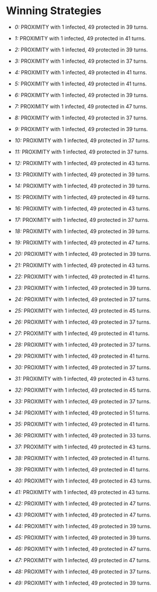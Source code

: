 # Winning Strategies

* _0:_ PROXIMITY with 1 infected, 49 protected in 39 turns.


* _1:_ PROXIMITY with 1 infected, 49 protected in 41 turns.


* _2:_ PROXIMITY with 1 infected, 49 protected in 39 turns.


* _3:_ PROXIMITY with 1 infected, 49 protected in 37 turns.


* _4:_ PROXIMITY with 1 infected, 49 protected in 41 turns.


* _5:_ PROXIMITY with 1 infected, 49 protected in 41 turns.


* _6:_ PROXIMITY with 1 infected, 49 protected in 39 turns.


* _7:_ PROXIMITY with 1 infected, 49 protected in 47 turns.


* _8:_ PROXIMITY with 1 infected, 49 protected in 37 turns.


* _9:_ PROXIMITY with 1 infected, 49 protected in 39 turns.


* _10:_ PROXIMITY with 1 infected, 49 protected in 37 turns.


* _11:_ PROXIMITY with 1 infected, 49 protected in 37 turns.


* _12:_ PROXIMITY with 1 infected, 49 protected in 43 turns.


* _13:_ PROXIMITY with 1 infected, 49 protected in 39 turns.


* _14:_ PROXIMITY with 1 infected, 49 protected in 39 turns.


* _15:_ PROXIMITY with 1 infected, 49 protected in 49 turns.


* _16:_ PROXIMITY with 1 infected, 49 protected in 43 turns.


* _17:_ PROXIMITY with 1 infected, 49 protected in 37 turns.


* _18:_ PROXIMITY with 1 infected, 49 protected in 39 turns.


* _19:_ PROXIMITY with 1 infected, 49 protected in 47 turns.


* _20:_ PROXIMITY with 1 infected, 49 protected in 39 turns.


* _21:_ PROXIMITY with 1 infected, 49 protected in 43 turns.


* _22:_ PROXIMITY with 1 infected, 49 protected in 41 turns.


* _23:_ PROXIMITY with 1 infected, 49 protected in 39 turns.


* _24:_ PROXIMITY with 1 infected, 49 protected in 37 turns.


* _25:_ PROXIMITY with 1 infected, 49 protected in 45 turns.


* _26:_ PROXIMITY with 1 infected, 49 protected in 37 turns.


* _27:_ PROXIMITY with 1 infected, 49 protected in 41 turns.


* _28:_ PROXIMITY with 1 infected, 49 protected in 37 turns.


* _29:_ PROXIMITY with 1 infected, 49 protected in 41 turns.


* _30:_ PROXIMITY with 1 infected, 49 protected in 37 turns.


* _31:_ PROXIMITY with 1 infected, 49 protected in 43 turns.


* _32:_ PROXIMITY with 1 infected, 49 protected in 45 turns.


* _33:_ PROXIMITY with 1 infected, 49 protected in 37 turns.


* _34:_ PROXIMITY with 1 infected, 49 protected in 51 turns.


* _35:_ PROXIMITY with 1 infected, 49 protected in 41 turns.


* _36:_ PROXIMITY with 1 infected, 49 protected in 33 turns.


* _37:_ PROXIMITY with 1 infected, 49 protected in 43 turns.


* _38:_ PROXIMITY with 1 infected, 49 protected in 41 turns.


* _39:_ PROXIMITY with 1 infected, 49 protected in 41 turns.


* _40:_ PROXIMITY with 1 infected, 49 protected in 43 turns.


* _41:_ PROXIMITY with 1 infected, 49 protected in 43 turns.


* _42:_ PROXIMITY with 1 infected, 49 protected in 47 turns.


* _43:_ PROXIMITY with 1 infected, 49 protected in 47 turns.


* _44:_ PROXIMITY with 1 infected, 49 protected in 39 turns.


* _45:_ PROXIMITY with 1 infected, 49 protected in 39 turns.


* _46:_ PROXIMITY with 1 infected, 49 protected in 47 turns.


* _47:_ PROXIMITY with 1 infected, 49 protected in 47 turns.


* _48:_ PROXIMITY with 1 infected, 49 protected in 37 turns.


* _49:_ PROXIMITY with 1 infected, 49 protected in 39 turns.


